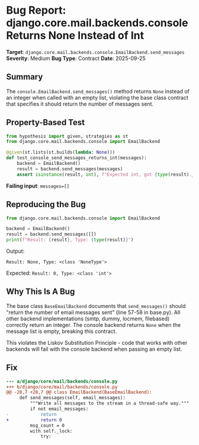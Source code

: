 # Bug Report: django.core.mail.backends.console Returns None Instead of Int

**Target**: `django.core.mail.backends.console.EmailBackend.send_messages`
**Severity**: Medium
**Bug Type**: Contract
**Date**: 2025-09-25

## Summary

The `console.EmailBackend.send_messages()` method returns `None` instead of an integer when called with an empty list, violating the base class contract that specifies it should return the number of messages sent.

## Property-Based Test

```python
from hypothesis import given, strategies as st
from django.core.mail.backends.console import EmailBackend

@given(st.lists(st.builds(lambda: None)))
def test_console_send_messages_returns_int(messages):
    backend = EmailBackend()
    result = backend.send_messages(messages)
    assert isinstance(result, int), f"Expected int, got {type(result).__name__}: {result}"
```

**Failing input**: `messages=[]`

## Reproducing the Bug

```python
from django.core.mail.backends.console import EmailBackend

backend = EmailBackend()
result = backend.send_messages([])
print(f"Result: {result}, Type: {type(result)}")
```

Output:
```
Result: None, Type: <class 'NoneType'>
```

Expected: `Result: 0, Type: <class 'int'>`

## Why This Is A Bug

The base class `BaseEmailBackend` documents that `send_messages()` should "return the number of email messages sent" (line 57-58 in base.py). All other backend implementations (smtp, dummy, locmem, filebased) correctly return an integer. The console backend returns `None` when the message list is empty, breaking this contract.

This violates the Liskov Substitution Principle - code that works with other backends will fail with the console backend when passing an empty list.

## Fix

```diff
--- a/django/core/mail/backends/console.py
+++ b/django/core/mail/backends/console.py
@@ -28,7 +28,7 @@ class EmailBackend(BaseEmailBackend):
     def send_messages(self, email_messages):
         """Write all messages to the stream in a thread-safe way."""
         if not email_messages:
-            return
+            return 0
         msg_count = 0
         with self._lock:
             try:
```